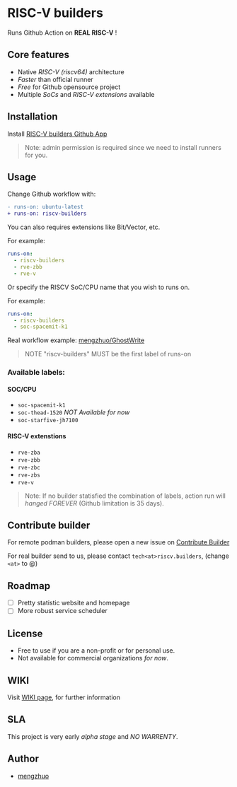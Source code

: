 # RISC-V builders

Runs Github Action on **REAL RISC-V** !

## Core features
* Native *RISC-V (riscv64)* architecture
* *Faster* than official runner
* *Free* for Github opensource project
* Multiple *SoCs* and *RISC-V extensions* available

## Installation
Install [RISC-V builders Github App](https://github.com/apps/riscv-builders) 

> Note: admin permission is required since we need to install runners for you.

## Usage

Change Github workflow with:

```diff
- runs-on: ubuntu-latest
+ runs-on: riscv-builders
```

You can also requires extensions like Bit/Vector, etc.

For example:
```yaml
runs-on:
  - riscv-builders
  - rve-zbb
  - rve-v
```

Or specify the RISCV SoC/CPU name that you wish to runs on.

For example:
```yaml
runs-on:
  - riscv-builders
  - soc-spacemit-k1
```

Real workflow example: [mengzhuo/GhostWrite](https://github.com/mengzhuo/GhostWrite/blob/main/.github/workflows/test.yml)

> NOTE "riscv-builders" MUST be the first label of runs-on

### Available labels:

#### SOC/CPU
* `soc-spacemit-k1`
* `soc-thead-1520` *NOT Available for now*
* `soc-starfive-jh7100`

#### RISC-V extenstions

* `rve-zba`
* `rve-zbb`
* `rve-zbc`
* `rve-zbs`
* `rve-v`

> Note: If no builder statisfied the combination of labels, action run will *hanged FOREVER* (Github limitation is 35 days).


## Contribute builder

For remote podman builders, please open a new issue on [Contribute Builder](https://github.com/riscv-builders/riscv-builders.github.io/discussions/new?category=contribute-builder)

For real builder send to us, please contact `tech<at>riscv.builders`, (change `<at>` to @) 


## Roadmap
* [ ] Pretty statistic website and homepage
* [ ] More robust service scheduler

## License
- Free to use if you are a non-profit or for personal use.
- Not available for commercial organizations *for now*.

## WIKI

Visit [WIKI page](https://github.com/riscv-builders/riscv-builders.github.io/wiki), for further information

## SLA
This project is very early *alpha stage* and *NO WARRENTY*.

## Author
* [mengzhuo](https://github.com/mengzhuo)

